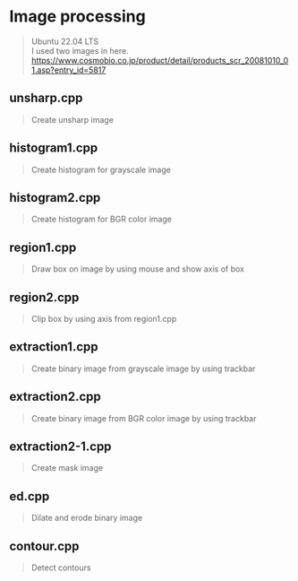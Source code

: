 # Image processing
> Ubuntu 22.04 LTS<br>
> I used two images in here.<br>
> https://www.cosmobio.co.jp/product/detail/products_scr_20081010_01.asp?entry_id=5817
## unsharp.cpp
> Create unsharp image
## histogram1.cpp
> Create histogram for grayscale image
## histogram2.cpp
> Create histogram for BGR color image
## region1.cpp
> Draw box on image by using mouse and show axis of box
## region2.cpp
> Clip box by using axis from region1.cpp
## extraction1.cpp
> Create binary image from grayscale image by using trackbar
## extraction2.cpp
> Create binary image from BGR color image by using trackbar
## extraction2-1.cpp
> Create mask image
## ed.cpp
> Dilate and erode binary image
## contour.cpp
> Detect contours

